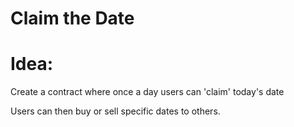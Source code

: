 # Claim the Date

# Idea:

Create a contract where once a day users can 'claim' today's date

Users can then buy or sell specific dates to others.

